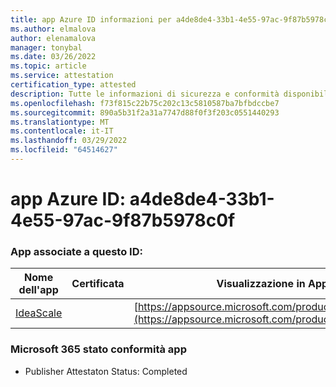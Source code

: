 ```yaml
---
title: app Azure ID informazioni per a4de8de4-33b1-4e55-97ac-9f87b5978c0f
ms.author: elmalova
author: elenamalova
manager: tonybal
ms.date: 03/26/2022
ms.topic: article
ms.service: attestation
certification_type: attested
description: Tutte le informazioni di sicurezza e conformità disponibili per a4de8de4-33b1-4e55-97ac-9f87b5978c0f.
ms.openlocfilehash: f73f815c22b75c202c13c5810587ba7bfbdccbe7
ms.sourcegitcommit: 890a5b31f2a31a7747d88f0f3f203c0551440293
ms.translationtype: MT
ms.contentlocale: it-IT
ms.lasthandoff: 03/29/2022
ms.locfileid: "64514627"
---
```

# <a name="azure-app-id-a4de8de4-33b1-4e55-97ac-9f87b5978c0f"></a>app Azure ID: a4de8de4-33b1-4e55-97ac-9f87b5978c0f


### <a name="apps-associated-with-this-id"></a>App associate a questo ID:
| **Nome dell'app** | **Certificata** | **Visualizzazione in AppSource** |
|--------------|---------------|-----------------------|
| [IdeaScale](../forward/WA200003868.md) |  | [https://appsource.microsoft.com/product/office/WA200003868](https://appsource.microsoft.com/product/office/WA200003868) |

### <a name="microsoft-365-app-compliance-status"></a>Microsoft 365 stato conformità app
- Publisher Attestaton Status: Completed
